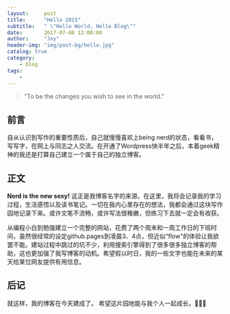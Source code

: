 ```yaml
---
layout:     post
title:      "Hello 2015"
subtitle:   " \"Hello World, Hello Blog\""
date:       2017-07-08 12:00:00
author:     "Joy"
header-img: "img/post-bg/hello.jpg"
catalog: true
category: 
    - blog
tags:
    - 
---
```


> "To be the changes you wish to see in the world."

## 前言
自从认识到写作的重要性质后，自己就慢慢喜欢上being nerd的状态，看看书，写写字，在网上与同志之人交流。在开通了Wordpress快半年之后，本着geek精神的我还是打算自己建立一个属于自己的独立博客。

## 正文
**Nerd is the new sexy!**
这正是我博客名字的来源。在这里，我将会记录我的学习过程，生活感悟以及读书笔记。一切在我内心里存在的想法，我都会通过这块写作园地记录下来。或许文笔不流畅，或许写法很稚嫩，但练习下去就一定会有收获。

从编程小白到勉强建立一个完整的网站，花费了两个周末和一周工作日的下班时间，虽然很经常的设定github.pages到凌晨3、4点，但近似“flow"的体验让我欲罢不能。建站过程中跳过的坑不少，利用搜索引擎得到了很多很多独立博客的帮助，这也更加强了我写博客的动机。希望假以时日，我的一些文字也能在未来的某天给某位网友提供有用信息。

## 后记
就这样，我的博客在今天建成了。
希望这片园地能与我个人一起成长。:dancers::dancers::dancers:


